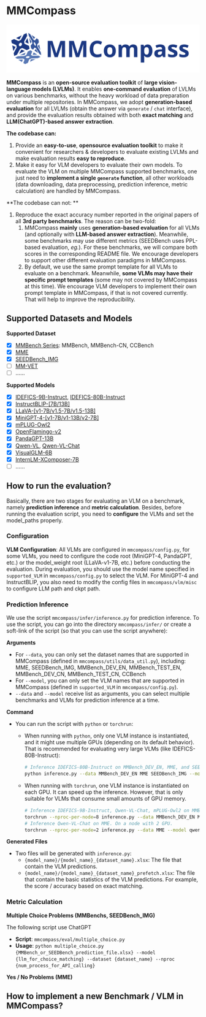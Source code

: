 # MMCompass

![LOGO](assets/LOGO.svg)

**MMCompass** is an **open-source evaluation toolkit** of **large vision-language models (LVLMs)**. It enables **one-command evaluation** of LVLMs on various benchmarks, without the heavy workload of data preparation under multiple repositories. In MMCompass, we adopt **generation-based evaluation** for all LVLMs (obtain the answer via `generate` / `chat`  interface), and provide the evaluation results obtained with both **exact matching** and **LLM(ChatGPT)-based answer extraction**. 

**The codebase can:**

1. Provide an **easy-to-use**, **opensource evaluation toolkit** to make it convenient for researchers & developers to evaluate existing LVLMs and make evaluation results **easy to reproduce**.
2. Make it easy for VLM developers to evaluate their own models. To evaluate the VLM on multiple MMCompass supported benchmarks, one just need to **implement a single `generate` function**, all other workloads (data downloading, data preprocessing, prediction inference, metric calculation) are handled by MMCompass. 

**The codebase can not: **

1. Reproduce the exact accuracy number reported in the original papers of all **3rd party benchmarks**. The reason can be two-fold:
   1. MMCompass **mainly** uses **generation-based evaluation** for all VLMs (and optionally with **LLM-based answer extraction**). Meanwhile, some benchmarks may use different metrics (SEEDBench uses PPL-based evaluation, *eg.*). For these benchmarks, we will compare both scores in the corresponding README file. We encourage developers to support other different evaluation paradigms in MMCompass. 
   2. By default, we use the same prompt template for all VLMs to evaluate on a benchmark. Meanwhile, **some VLMs may have their specific prompt templates** (some may not covered by MMCompass at this time). We encourage VLM developers to implement their own prompt template in MMCompass, if that is not covered currently. That will help to improve the reproducibility. 

## Supported Datasets and Models

**Supported Dataset**

- [x] [MMBench Series](https://github.com/open-compass/mmbench/): MMBench, MMBench-CN, CCBench
- [x] [MME](https://github.com/BradyFU/Awesome-Multimodal-Large-Language-Models/tree/Evaluation)
- [x] [SEEDBench_IMG](https://github.com/AILab-CVC/SEED-Bench)
- [ ] [MM-VET]()
- [ ] ......

**Supported Models**

- [x] [IDEFICS-9B-Instruct](https://huggingface.co/HuggingFaceM4/idefics-9b-instruct), [IDEFICS-80B-Instruct](https://huggingface.co/HuggingFaceM4/idefics-80b-instruct)
- [x] [InstructBLIP-[7B/13B]](https://github.com/salesforce/LAVIS/blob/main/projects/instructblip/README.md)
- [x] [LLaVA-[v1-7B/v1.5-7B/v1.5-13B]](https://github.com/haotian-liu/LLaVA)
- [x] [MiniGPT-4-[v1-7B/v1-13B/v2-7B]](https://github.com/Vision-CAIR/MiniGPT-4)
- [x] [mPLUG-Owl2](https://github.com/X-PLUG/mPLUG-Owl/tree/main/mPLUG-Owl2)
- [x] [OpenFlamingo-v2](https://github.com/mlfoundations/open_flamingo)
- [x] [PandaGPT-13B](https://github.com/yxuansu/PandaGPT)
- [x] [Qwen-VL](https://huggingface.co/Qwen/Qwen-VL), [Qwen-VL-Chat](https://huggingface.co/Qwen/Qwen-VL-Chat)
- [x] [VisualGLM-6B](https://huggingface.co/THUDM/visualglm-6b)
- [x] [InternLM-XComposer-7B](https://huggingface.co/internlm/internlm-xcomposer-7b)
- [ ] ......

## How to run the evaluation?

Basically, there are two stages for evaluating an VLM on a benchmark, namely **prediction inference** and **metric calculation**. Besides, before running the evaluation script, you need to **configure** the VLMs and set the model_paths properly. 

### Configuration

**VLM Configuration**: All VLMs are configured in `mmcompass/config.py`, for some VLMs, you need to configure the code root (MiniGPT-4, PandaGPT, etc.) or the model_weight root (LLaVA-v1-7B, etc.) before conducting the evaluation. During evaluation, you should use the model name specified in `supported_VLM` in `mmcompass/config.py` to select the VLM. For MiniGPT-4 and InstructBLIP, you also need to modify the config files in `mmcompass/vlm/misc` to configure LLM path and ckpt path.

### Prediction Inference

We use the script `mmcompass/infer/inference.py` for prediction inference. To use the script, you can go into the directory `mmcompass/infer/` or create a soft-link of the script (so that you can use the script anywhere):

**Arguments**

- For `--data`, you can only set the dataset names that are supported in MMCompass (defined in `mmcompass/utils/data_util.py`), including: MME, SEEDBench_IMG, MMBench_DEV_EN, MMBench_TEST_EN, MMBench_DEV_CN, MMBench_TEST_CN, CCBench
- For `--model`, you can only set the VLM names that are supported in MMCompass (defined in `supported_VLM` in `mmcompass/config.py`). 
- `--data` and `--model` receive list as arguments, you can select multiple benchmarks and VLMs for prediction inference at a time. 

**Command**

- You can run the script with `python` or `torchrun`:
  - When running with `python`, only one VLM instance is instantiated, and it might use multiple GPUs (depending on its default behavior). That is recommended for evaluating very large VLMs (like IDEFICS-80B-Instruct):

    ```bash
    # Inference IDEFICS-80B-Instruct on MMBench_DEV_EN, MME, and SEEDBench_IMG
    python inference.py --data MMBench_DEV_EN MME SEEDBench_IMG --model idefics_80b_instruct --verbose
    ```

  - When running with `torchrun`, one VLM instance is instantiated on each GPU. It can speed up the inference. However, that is only suitable for VLMs that consume small amounts of GPU memory. 

    ```bash
    # Inference IDEFICS-9B-Instruct, Qwen-VL-Chat, mPLUG-Owl2 on MMBench_DEV_EN, MME, and SEEDBench_IMG. On a node with 8 GPU. 
    torchrun --nproc-per-node=8 inference.py --data MMBench_DEV_EN MME SEEDBench_IMG --model idefics_80b_instruct qwen_chat mPLUG-Owl2 --verbose
    # Inference Qwen-VL-Chat on MME. On a node with 2 GPU. 
    torchrun --nproc-per-node=2 inference.py --data MME --model qwen_chat --verbose
    ```

**Generated Files**

- Two files will be generated with `inference.py`:
  - `{model_name}/{model_name}_{dataset_name}.xlsx`: The file that contain the VLM predictions. 
  - `{model_name}/{model_name}_{dataset_name}_prefetch.xlsx`: The file that contain the basic statistics of the VLM predictions. For example, the score / accuracy based on exact matching. 

### Metric Calculation

 **Multiple Choice Problems (MMBenchs, SEEDBench_IMG)** 

The following script use ChatGPT

- **Script**: `mmcompass/eval/multiple_choice.py` 
- **Usage**: `python multiple_choice.py {MMBench_or_SEEDBench_prediction_file.xlsx} --model {llm_for_choice_matching} --dataset {dataset_name} --nproc {num_process_for_API_calling}`

**Yes / No Problems (MME)**

## How to implement a new Benchmark / VLM in MMCompass? 






